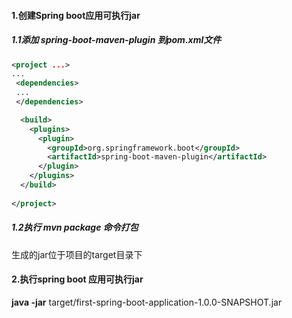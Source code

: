 ####    1.创建Spring boot应用可执行jar

#####     1.1添加 spring-boot-maven-plugin 到pom.xml文件

```xml
<project ...>
...
 <dependencies>
 ...
 </dependencies>

  <build>
    <plugins>
      <plugin>
        <groupId>org.springframework.boot</groupId>
        <artifactId>spring-boot-maven-plugin</artifactId>
      </plugin>
    </plugins>
  </build>
  
</project>

```

#####    1.2执行 mvn package 命令打包

生成的jar位于项目的target目录下



####   2.执行spring boot 应用可执行jar

**java -jar** target/first-spring-boot-application-1.0.0-SNAPSHOT.jar

#### 